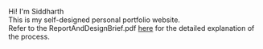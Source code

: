 Hi! I'm Siddharth\
This is my self-designed personal portfolio website.\
Refer to the ReportAndDesignBrief.pdf [here](https://github.com/SidG2003/siddharthgupta/tree/main/Report%20and%20Design%20Brief) for the detailed explanation of the process.
